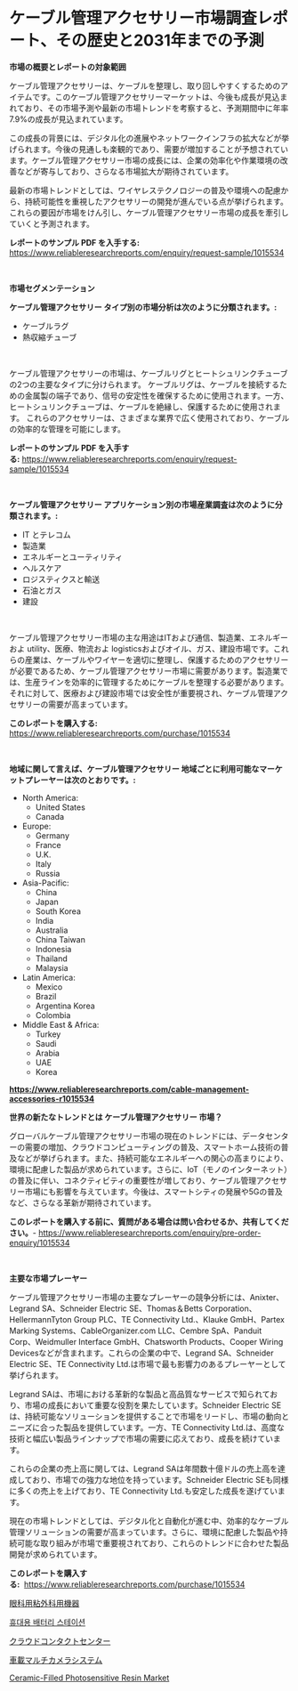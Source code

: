 <p><h1>ケーブル管理アクセサリー市場調査レポート、その歴史と2031年までの予測</h1></p><p><strong>市場の概要とレポートの対象範囲</strong></p>
<p><p>ケーブル管理アクセサリーは、ケーブルを整理し、取り回しやすくするためのアイテムです。このケーブル管理アクセサリーマーケットは、今後も成長が見込まれており、その市場予測や最新の市場トレンドを考察すると、予測期間中に年率7.9%の成長が見込まれています。</p><p>この成長の背景には、デジタル化の進展やネットワークインフラの拡大などが挙げられます。今後の見通しも楽観的であり、需要が増加することが予想されています。ケーブル管理アクセサリー市場の成長には、企業の効率化や作業環境の改善などが寄与しており、さらなる市場拡大が期待されています。</p><p>最新の市場トレンドとしては、ワイヤレステクノロジーの普及や環境への配慮から、持続可能性を重視したアクセサリーの開発が進んでいる点が挙げられます。これらの要因が市場をけん引し、ケーブル管理アクセサリー市場の成長を牽引していくと予測されます。</p></p>
<p><strong>レポートのサンプル PDF を入手する:</strong> <a href="https://www.reliableresearchreports.com/enquiry/request-sample/1015534">https://www.reliableresearchreports.com/enquiry/request-sample/1015534</a></p>
<p>&nbsp;</p>
<p><strong>市場セグメンテーション</strong></p>
<p><strong>ケーブル管理アクセサリー タイプ別の市場分析は次のように分類されます。:</strong></p>
<p><ul><li>ケーブルラグ</li><li>熱収縮チューブ</li></ul></p>
<p>&nbsp;</p>
<p><p>ケーブル管理アクセサリーの市場は、ケーブルリグとヒートシュリンクチューブの2つの主要なタイプに分けられます。 ケーブルリグは、ケーブルを接続するための金属製の端子であり、信号の安定性を確保するために使用されます。一方、ヒートシュリンクチューブは、ケーブルを絶縁し、保護するために使用されます。 これらのアクセサリーは、さまざまな業界で広く使用されており、ケーブルの効率的な管理を可能にします。</p></p>
<p><strong>レポートのサンプル PDF を入手する:</strong>&nbsp;<a href="https://www.reliableresearchreports.com/enquiry/request-sample/1015534">https://www.reliableresearchreports.com/enquiry/request-sample/1015534</a></p>
<p>&nbsp;</p>
<p><strong> ケーブル管理アクセサリー アプリケーション別の市場産業調査は次のように分類されます。:</strong></p>
<p><ul><li>IT とテレコム</li><li>製造業</li><li>エネルギーとユーティリティ</li><li>ヘルスケア</li><li>ロジスティクスと輸送</li><li>石油とガス</li><li>建設</li></ul></p>
<p>&nbsp;</p>
<p><p>ケーブル管理アクセサリー市場の主な用途はITおよび通信、製造業、エネルギーおよ utility、医療、物流およ logisticsおよびオイル、ガス、建設市場です。これらの産業は、ケーブルやワイヤーを適切に整理し、保護するためのアクセサリーが必要であるため、ケーブル管理アクセサリー市場に需要があります。製造業では、生産ラインを効率的に管理するためにケーブルを整理する必要があります。それに対して、医療および建設市場では安全性が重要視され、ケーブル管理アクセサリーの需要が高まっています。</p></p>
<p><strong>このレポートを購入する:</strong>&nbsp; <a href="https://www.reliableresearchreports.com/purchase/1015534">https://www.reliableresearchreports.com/purchase/1015534</a></p>
<p>&nbsp;</p>
<p><strong>地域に関して言えば、ケーブル管理アクセサリー 地域ごとに利用可能なマーケットプレーヤーは次のとおりです。:</strong></p>
<p><ul>
    <li>
        North America:
        <ul>
            <li>United States</li>
            <li>Canada</li>
        </ul>
    </li>
    <li>
        Europe:
        <ul>
            <li>Germany</li>
            <li>France</li>
            <li>U.K.</li>
            <li>Italy</li>
            <li>Russia</li>
        </ul>
    </li>
    <li>
        Asia-Pacific:
        <ul>
            <li>China</li>
            <li>Japan</li>
            <li>South Korea</li>
            <li>India</li>
            <li>Australia</li>
            <li>China Taiwan</li>
            <li>Indonesia</li>
            <li>Thailand</li>
            <li>Malaysia</li>
        </ul>
    </li>
    <li>
        Latin America:
        <ul>
            <li>Mexico</li>
            <li>Brazil</li>
            <li>Argentina Korea</li>
            <li>Colombia</li>
        </ul>
    </li>
    <li>
        Middle East & Africa:
        <ul>
            <li>Turkey</li>
            <li>Saudi</li>
            <li>Arabia</li>
            <li>UAE</li>
            <li>Korea</li>
        </ul>
    </li>
    </ul></p>
<p><strong><a href="https://www.reliableresearchreports.com/cable-management-accessories-r1015534">https://www.reliableresearchreports.com/cable-management-accessories-r1015534</a></strong>&nbsp;</p>
<p><strong>世界の新たなトレンドとは ケーブル管理アクセサリー 市場？</strong></p>
<p><p>グローバルケーブル管理アクセサリー市場の現在のトレンドには、データセンターの需要の増加、クラウドコンピューティングの普及、スマートホーム技術の普及などが挙げられます。また、持続可能なエネルギーへの関心の高まりにより、環境に配慮した製品が求められています。さらに、IoT（モノのインターネット）の普及に伴い、コネクティビティの重要性が増しており、ケーブル管理アクセサリー市場にも影響を与えています。今後は、スマートシティの発展や5Gの普及など、さらなる革新が期待されています。</p></p>
<p><strong>このレポートを購入する前に、質問がある場合は問い合わせるか、共有してください。</strong>- <a href="https://www.reliableresearchreports.com/enquiry/pre-order-enquiry/1015534">https://www.reliableresearchreports.com/enquiry/pre-order-enquiry/1015534</a></p>
<p>&nbsp;</p>
<p><strong>主要な市場プレーヤー</strong></p>
<p><p>ケーブル管理アクセサリー市場の主要なプレーヤーの競争分析には、Anixter、Legrand SA、Schneider Electric SE、Thomas＆Betts Corporation、HellermannTyton Group PLC、TE Connectivity Ltd.、Klauke GmbH、Partex Marking Systems、CableOrganizer.com LLC、Cembre SpA、Panduit Corp、Weidmuller Interface GmbH、Chatsworth Products、Cooper Wiring Devicesなどが含まれます。これらの企業の中で、Legrand SA、Schneider Electric SE、TE Connectivity Ltd.は市場で最も影響力のあるプレーヤーとして挙げられます。</p><p>Legrand SAは、市場における革新的な製品と高品質なサービスで知られており、市場の成長において重要な役割を果たしています。Schneider Electric SEは、持続可能なソリューションを提供することで市場をリードし、市場の動向とニーズに合った製品を提供しています。一方、TE Connectivity Ltd.は、高度な技術と幅広い製品ラインナップで市場の需要に応えており、成長を続けています。</p><p>これらの企業の売上高に関しては、Legrand SAは年間数十億ドルの売上高を達成しており、市場での強力な地位を持っています。Schneider Electric SEも同様に多くの売上を上げており、TE Connectivity Ltd.も安定した成長を遂げています。</p><p>現在の市場トレンドとしては、デジタル化と自動化が進む中、効率的なケーブル管理ソリューションの需要が高まっています。さらに、環境に配慮した製品や持続可能な取り組みが市場で重要視されており、これらのトレンドに合わせた製品開発が求められています。</p></p>
<p><strong>このレポートを購入する:</strong>&nbsp;&nbsp;<a href="https://www.reliableresearchreports.com/purchase/1015534">https://www.reliableresearchreports.com/purchase/1015534</a></p>
<p><p><a href="https://medium.com/@jewelmohr96/%E7%9C%BC%E7%A7%91%E3%83%93%E3%82%B9%E3%82%B3%E3%82%B5%E3%83%BC%E3%82%B8%E3%82%AB%E3%83%AB%E3%83%87%E3%83%90%E3%82%A4%E3%82%B9%E5%B8%82%E5%A0%B4%E3%81%AE%E6%B4%9E%E5%AF%9F-%E5%B8%82%E5%A0%B4%E5%8B%95%E5%90%91-%E6%88%90%E9%95%B7-2024%E5%B9%B4%E3%81%8B%E3%82%892031%E5%B9%B4%E3%81%BE%E3%81%A7%E3%81%AE%E4%BA%88%E6%B8%AC-f66889ca49b8">眼科用粘外科用機器</a></p><p><a href="https://github.com/RichardLueilwitz787/Market-Research-Report-List-1/blob/main/217387024919.md">휴대용 배터리 스테이션</a></p><p><a href="https://github.com/efcvopdgkdx128/Market-Research-Report-List-1/blob/main/282466226994.md">クラウドコンタクトセンター</a></p><p><a href="https://github.com/JacksonWiza1924/Market-Research-Report-List-1/blob/main/212168426993.md">車載マルチカメラシステム</a></p><p><a href="https://www.linkedin.com/pulse/ceramic-filled-photosensitive-resin-market-research-report-reveals-1omhe?trackingId=lSIo9SFoedzHeQnObObdgg%3D%3D">Ceramic-Filled Photosensitive Resin Market</a></p></p>